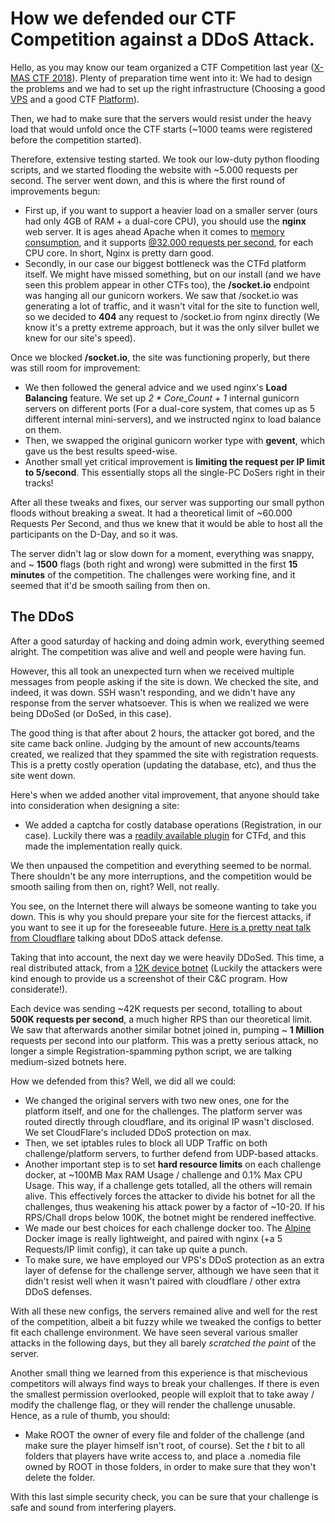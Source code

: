 # How we defended our CTF Competition against a DDoS Attack.

<!--Authors: Milkdrop-->

Hello, as you may know our team organized a CTF Competition last year ([X-MAS CTF 2018](https://ctftime.org/event/724)). Plenty of preparation time went into it: We had to design the problems and we had to set up the right infrastructure (Choosing a good [VPS](https://www.vultr.com/) and a good CTF [Platform](https://ctfd.io/)).

Then, we had to make sure that the servers would resist under the heavy load that would unfold once the CTF starts (~1000 teams were registered before the competition started).

Therefore, extensive testing started. We took our low-duty python flooding scripts, and we started flooding the website with ~5.000 requests per second. The server went down, and this is where the first round of improvements begun:

- First up, if you want to support a heavier load on a smaller server (ours had only 4GB of RAM + a dual-core CPU), you should use the **nginx** web server. It is ages ahead Apache when it comes to [memory consumption](https://1.bp.blogspot.com/-UI_f8DFaXFw/VrmtmDhN_0I/AAAAAAAAALE/qF3-PeeFET0/s1600/ram%2Bnginx.png), and it supports [@32.000 requests per second](/assets/images/posts/nginxRPS.jpg), for each CPU core. In short, Nginx is pretty darn good.
- Secondly, in our case our biggest bottleneck was the CTFd platform itself. We might have missed something, but on our install (and we have seen this problem appear in other CTFs too), the **/socket.io** endpoint was hanging all our gunicorn workers. We saw that /socket.io was generating a lot of traffic, and it wasn't vital for the site to function well, so we decided to **404** any request to /socket.io from nginx directly (We know it's a pretty extreme approach, but it was the only silver bullet we knew for our site's speed).

Once we blocked **/socket.io**, the site was functioning properly, but there was still room for improvement:
- We then followed the general advice and we used nginx's **Load Balancing** feature. We set up _2 * Core_Count + 1_ internal gunicorn servers on different ports (For a dual-core system, that comes up as 5 different internal mini-servers), and we instructed nginx to load balance on them.
- Then, we swapped the original gunicorn worker type with **gevent**, which gave us the best results speed-wise. 
- Another small yet critical improvement is **limiting the request per IP limit to 5/second**. This essentially stops all the single-PC DoSers right in their tracks!

After all these tweaks and fixes, our server was supporting our small python floods without breaking a sweat. It had a theoretical limit of ~60.000 Requests Per Second, and thus we knew that it would be able to host all the participants on the D-Day, and so it was.

The server didn't lag or slow down for a moment, everything was snappy, and ~ **1500** flags (both right and wrong) were submitted in the first **15 minutes** of the competition. The challenges were working fine, and it seemed that it'd be smooth sailing from then on.

## The DDoS

After a good saturday of hacking and doing admin work, everything seemed alright. The competition was alive and well and people were having fun.

However, this all took an unexpected turn when we received multiple messages from people asking if the site is down. We checked the site, and indeed, it was down. SSH wasn't responding, and we didn't have any response from the server whatsoever. This is when we realized we were being DDoSed (or DoSed, in this case).

The good thing is that after about 2 hours, the attacker got bored, and the site came back online. Judging by the amount of new accounts/teams created, we realized that they spammed the site with registration requests. This is a pretty costly operation (updating the database, etc), and thus the site went down.

Here's when we added another vital improvement, that anyone should take into consideration when designing a site:

- We added a captcha for costly database operations (Registration, in our case). Luckily there was a [readily available plugin](https://github.com/tamuctf/ctfd-recaptcha-plugin/tree/e21857f31c4dcb6c6ea5d9ef75eaaf5d582dc84b) for CTFd, and this made the implementation really quick.

We then unpaused the competition and everything seemed to be normal. There shouldn't be any more interruptions, and the competition would be smooth sailing from then on, right? Well, not really.

You see, on the Internet there will always be someone wanting to take you down. This is why you should prepare your site for the fiercest attacks, if you want to see it up for the foreseeable future. [Here is a pretty neat talk from Cloudflare](https://www.youtube.com/watch?v=kjs3KZtFeTM) talking about DDoS attack defense.

Taking that into account, the next day we were heavily DDoSed. This time, a real distributed attack, from a [12K device botnet](/assets/images/posts/AttackerIMG.png) (Luckily the attackers were kind enough to provide us a screenshot of their C&C program. How considerate!).

Each device was sending ~42K requests per second, totalling to about **500K requests per second**, a much higher RPS than our theoretical limit. We saw that afterwards another similar botnet joined in, pumping ~ **1 Million** requests per second into our platform. This was a pretty serious attack, no longer a simple Registration-spamming python script, we are talking medium-sized botnets here.

How we defended from this? Well, we did all we could:

- We changed the original servers with two new ones, one for the platform itself, and one for the challenges. The platform server was routed directly through cloudflare, and its original IP wasn't disclosed. We set CloudFlare's included DDoS protection on max.
- Then, we set iptables rules to block all UDP Traffic on both challenge/platform servers, to further defend from UDP-based attacks.
- Another important step is to set **hard resource limits** on each challenge docker, at ~100MB Max RAM Usage / challenge and 0.1% Max CPU Usage. This way, if a challenge gets totalled, all the others will remain alive. This effectively forces the attacker to divide his botnet for all the challenges, thus weakening his attack power by a factor of ~10-20. If his RPS/Chall drops below 100K, the botnet might be rendered ineffective.
- We made our best choices for each challenge docker too. The [Alpine](https://docs.docker.com/samples/library/alpine/) Docker image is really lightweight, and paired with nginx (+a 5 Requests/IP limit config), it can take up quite a punch.
- To make sure, we have employed our VPS's DDoS protection as an extra layer of defense for the challenge server, although we have seen that it didn't resist well when it wasn't paired with cloudflare / other extra DDoS defenses.

With all these new configs, the servers remained alive and well for the rest of the competition, albeit a bit fuzzy while we tweaked the configs to better fit each challenge environment. We have seen several various smaller attacks in the following days, but they all barely _scratched the paint_ of the server.

Another small thing we learned from this experience is that mischevious competitors will always find ways to break your challenges. If there is even the smallest permission overlooked, people will exploit that to take away / modify the challenge flag, or they will render the challenge unusable. Hence, as a rule of thumb, you should:

- Make ROOT the owner of every file and folder of the challenge (and make sure the player himself isn't root, of course). Set the *t* bit to all folders that players have write access to, and place a .nomedia file owned by ROOT in those folders, in order to make sure that they won't delete the folder.

With this last simple security check, you can be sure that your challenge is safe and sound from interfering players.
